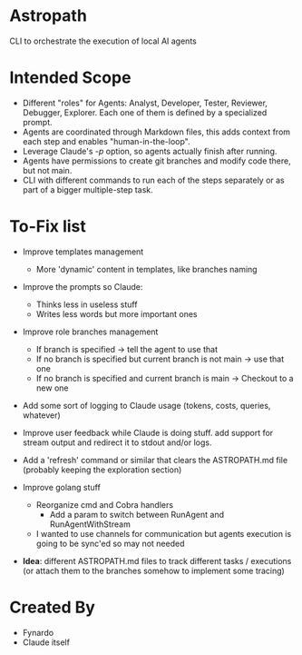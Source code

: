 # Astropath
CLI to orchestrate the execution of local AI agents


# Intended Scope

- Different "roles" for Agents: Analyst, Developer, Tester, Reviewer, Debugger, Explorer. Each one of them is defined by a specialized prompt.
- Agents are coordinated through Markdown files, this adds context from each step and enables "human-in-the-loop".
- Leverage Claude's *-p* option, so agents actually finish after running.
- Agents have permissions to create git branches and modify code there, but not main.
- CLI with different commands to run each of the steps separately or as part of a bigger multiple-step task.

# To-Fix list

- Improve templates management
  - More 'dynamic' content in templates, like branches naming

- Improve the prompts so Claude:
  - Thinks less in useless stuff
  - Writes less words but more important ones

- Improve role branches management
  - If branch is specified -> tell the agent to use that
  - If no branch is specified but current branch is not main -> use that one
  - If no branch is specified and current branch is main -> Checkout to a new one

- Add some sort of logging to Claude usage (tokens, costs, queries, whatever)
- Improve user feedback while Claude is doing stuff. add support for stream output and redirect it to stdout and/or logs.
- Add a 'refresh' command or similar that clears the ASTROPATH.md file (probably keeping the exploration section)

- Improve golang stuff
  - Reorganize cmd and Cobra handlers
    - Add a param to switch between RunAgent and RunAgentWithStream
  - I wanted to use channels for communication but agents execution is going to be sync'ed so may not needed

- **Idea**: different ASTROPATH.md files to track different tasks / executions (or attach them to the branches somehow to implement some tracing)

# Created By

- Fynardo
- Claude itself
